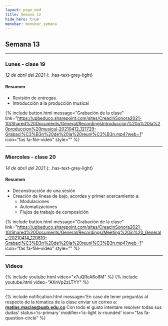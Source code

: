 ```yaml
---
layout: page_mod
title: Semana 12
hide_hero: true
menubar: menubar_semana
---
```


## Semana 13

---

### Lunes - clase 19

<!-- ignore-prettier-start -->

_12 de abril del 2021_
{: .has-text-grey-light}

<!-- ignore-prettier-end -->

#### Resumen

- Revisión de entregas
- Introducción a la producción musical

{% include button.html
message="Grabación de la clase"
link="https://upbeduco.sharepoint.com/sites/CreacinSonora2021-10/Shared%20Documents/General/RecordingsIntroduccion%20a%20la%20produccion%20musical-20210412_121729-Grabaci%C3%B3n%20de%20la%20reuni%C3%B3n.mp4?web=1"
icon="fas fa-file-video"
style=""
%}

---

### Miercoles - clase 20

<!-- ignore-prettier-start -->

_14 de abril del 2021_
{: .has-text-grey-light}

<!-- ignore-prettier-end -->

#### Resumen

- Deconstrucción de una sesión
- Creación de lineas de bajo, acordes y primer acercamiento a:
  - Modulaciones
  - Automatizaciones
  - Flujos de trabajo de composición

{% include button.html
message="Grabación de la clase"
link="https://upbeduco.sharepoint.com/sites/CreacinSonora2021-10/Shared%20Documents/General/Recordings/Meeting%20in%20_General_-20210414_120810-Grabaci%C3%B3n%20de%20la%20reuni%C3%B3n.mp4?web=1"
icon="fas fa-file-video"
style=""
%}

---

### Videos

{% include youtube.html video="x7uQReA6o8M" %}
{% include youtube.html video="AXnVp2zLTYY" %}

---

{% include notification.html
message='En caso de tener preguntas al respecto de la tématica de la clase enviar un correo a: **matias.macias@upb.edu.co**
Con todo el gusto intentare resolver todas sus dudas'
status='is-primary'
modifier='is-light is-rounded'
icon="fas fa-question-circle"
%}
